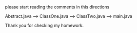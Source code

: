 please start reading the comments in this directions

Abstract.java --> ClassOne.java --> ClassTwo.java --> main.java

Thank you for checking my homework.
